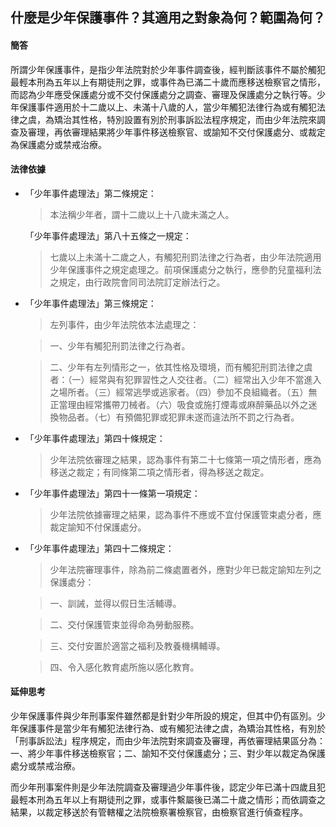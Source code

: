 ## 什麼是少年保護事件？其適用之對象為何？範圍為何？

#### 簡答

所謂少年保護事件，是指少年法院對於少年事件調查後，經判斷該事件不屬於觸犯最輕本刑為五年以上有期徒刑之罪，或事件為已滿二十歲而應移送檢察官之情形，而認為少年應受保護處分或不交付保護處分之調查、審理及保護處分之執行等。少年保護事件適用於十二歲以上、未滿十八歲的人，當少年觸犯法律行為或有觸犯法律之虞，為矯治其性格，特別設置有別於刑事訴訟法程序規定，而由少年法院來調查及審理，再依審理結果將少年事件移送檢察官、或諭知不交付保護處分、或裁定為保護處分或禁戒治療。

#### 法律依據

* 「少年事件處理法」第二條規定：

   > 本法稱少年者，謂十二歲以上十八歲未滿之人。

   「少年事件處理法」第八十五條之一規定：

   > 七歲以上未滿十二歲之人，有觸犯刑罰法律之行為者，由少年法院適用少年保護事件之規定處理之。前項保護處分之執行，應參酌兒童福利法之規定，由行政院會同司法院訂定辦法行之。

* 「少年事件處理法」第三條規定：

   > 左列事件，由少年法院依本法處理之：

   > 一、少年有觸犯刑罰法律之行為者。

   > 二、少年有左列情形之一，依其性格及環境，而有觸犯刑罰法律之虞者：（一）經常與有犯罪習性之人交往者。（二）經常出入少年不當進入之場所者。（三）經常逃學或逃家者。（四）參加不良組織者。（五）無正當理由經常攜帶刀械者。（六）吸食或施打煙毒或麻醉藥品以外之迷換物品者。（七）有預備犯罪或犯罪未遂而違法所不罰之行為者。

* 「少年事件處理法」第四十條規定：

   > 少年法院依審理之結果，認為事件有第二十七條第一項之情形者，應為移送之裁定；有同條第二項之情形者，得為移送之裁定。

* 「少年事件處理法」第四十一條第一項規定：

   > 少年法院依據審理之結果，認為事件不應或不宜付保護管束處分者，應裁定諭知不付保護處分。

* 「少年事件處理法」第四十二條規定：

   > 少年法院審理事件，除為前二條處置者外，應對少年已裁定諭知左列之保護處分：

   > 一、訓誡，並得以假日生活輔導。

   > 二、交付保護管束並得命為勞動服務。

   > 三、交付安置於適當之福利及教養機構輔導。

   > 四、令入感化教育處所施以感化教育。

#### 延伸思考

少年保護事件與少年刑事案件雖然都是針對少年所設的規定，但其中仍有區別。少年保護事件是當少年有觸犯法律行為、或有觸犯法律之虞，為矯治其性格，有別於「刑事訴訟法」程序規定，而由少年法院對來調查及審理，再依審理結果區分為：一、將少年事件移送檢察官；二、諭知不交付保護處分；三、對少年以裁定為保護處分或禁戒治療。

而少年刑事案件則是少年法院調查及審理過少年事件後，認定少年已滿十四歲且犯最輕本刑為五年以上有期徒刑之罪，或事件繫屬後已滿二十歲之情形；而依調查之結果，以裁定移送於有管轄權之法院檢察署檢察官，由檢察官進行偵查程序。
